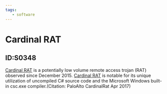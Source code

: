 ```yaml
---
tags:
   - software
---
```

# Cardinal RAT
## ID:S0348
[Cardinal RAT](/mitre/software/S0348) is a potentially low volume remote access trojan (RAT) observed since December 2015. [Cardinal RAT](/mitre/software/S0348) is notable for its unique utilization of uncompiled C# source code and the Microsoft Windows built-in csc.exe compiler.(Citation: PaloAlto CardinalRat Apr 2017)
